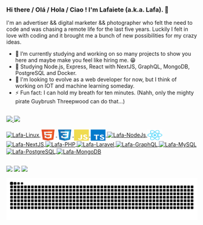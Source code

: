 ### Hi there / Olá / Hola / Ciao ! I'm Lafaiete (a.k.a. Lafa). :call_me_hand:
  
I'm an advertiser && digital marketer && photographer who felt the need to code and was chasing a remote life for the last five years.
Luckily I felt in love with coding and it brought me a bunch of new possibilities for my crazy ideas.

- 🔭 I’m currently studying and working on so many projects to show you here and maybe make you feel like hiring me. :grin:
- 🌱 Studying Node.js, Express, React with NextJS, GraphQL, MongoDB, PostgreSQL and Docker.
- 👯 I'm looking to evolve as a web developer for now, but I think of working on IOT and machine learning someday.
- ⚡ Fun fact: I can hold my breath for ten minutes. (Nahh, only the mighty pirate Guybrush Threepwood can do that...)

##

<div>
  <a href="https://github.com/lafadovale">
  <img height="180em" src="https://github-readme-stats.vercel.app/api?username=lafadovale&show_icons=true&theme=blueberry&include_all_commits=true&count_private=true"/>
  <img height="180em" src="https://github-readme-stats.vercel.app/api/top-langs/?username=lafadovale&layout=compact&langs_count=7&theme=blueberry"/>
</div>
<div style="display: inline_block"><br>
  <img align="center" alt="Lafa-Linux" height="30" width="40" src="https://cdn.jsdelivr.net/gh/devicons/devicon/icons/linux/linux-original.svg">
  <img align="center" alt="Lafa-HTML" height="30" width="40" src="https://raw.githubusercontent.com/devicons/devicon/master/icons/html5/html5-original.svg">
  <img align="center" alt="Lafa-CSS" height="30" width="40" src="https://raw.githubusercontent.com/devicons/devicon/master/icons/css3/css3-original.svg">
  <img align="center" alt="Lafa-Js" height="30" width="40" src="https://raw.githubusercontent.com/devicons/devicon/master/icons/javascript/javascript-plain.svg">
  <img align="center" alt="Lafa-Ts" height="30" width="40" src="https://raw.githubusercontent.com/devicons/devicon/master/icons/typescript/typescript-plain.svg">
  <img align="center" alt="Lafa-NodeJs" height="30" width="40" src="https://cdn.jsdelivr.net/gh/devicons/devicon/icons/nodejs/nodejs-original.svg">
  <img align="center" alt="Lafa-React" height="30" width="40" src="https://raw.githubusercontent.com/devicons/devicon/master/icons/react/react-original.svg">
  <img align="center" alt="Lafa-NextJS" height="30" width="40" src="https://cdn.jsdelivr.net/gh/devicons/devicon/icons/nextjs/nextjs-original.svg">
  <img align="center" alt="Lafa-PHP" height="30" width="30" src="https://user-images.githubusercontent.com/71189476/132200439-b068fae0-508e-425a-ac91-98c49c400d9b.png">
  <img align="center" alt="Lafa-Laravel" height="30" width="40" src="https://cdn.jsdelivr.net/gh/devicons/devicon/icons/laravel/laravel-plain.svg">
  <img align="center" alt="Lafa-GraphQL" height="30" width="40" src="https://cdn.jsdelivr.net/gh/devicons/devicon/icons/graphql/graphql-plain.svg">
  <img align="center" alt="Lafa-MySQL" height="30" width="40" src="https://cdn.jsdelivr.net/gh/devicons/devicon/icons/mysql/mysql-original-wordmark.svg">
  <img align="center" alt="Lafa-PostgreSQL" height="30" width="40" src="https://cdn.jsdelivr.net/gh/devicons/devicon/icons/postgresql/postgresql-original.svg">
  <img align="center" alt="Lafa-MongoDB" height="30" width="40" src="https://cdn.jsdelivr.net/gh/devicons/devicon/icons/mongodb/mongodb-original.svg">
</div>
  
##
  
<div> 
  <a href="mailto:lafa.vale@gmail.com"><img src="https://img.shields.io/badge/-Gmail-%23333?style=for-the-badge&logo=gmail&logoColor=white" target="_blank"></a>
  <a href="https://www.linkedin.com/in/lafadovale" target="_blank"><img src="https://img.shields.io/badge/-LinkedIn-%230077B5?style=for-the-badge&logo=linkedin&logoColor=white" target="_blank"></a>
  <a href="https://t.me/Lafa79"><img src="https://img.shields.io/badge/Telegram-2CA5E0?style=for-the-badge&logo=telegram&logoColor=white" target="_blank"></a>
 
  ![Snake animation](https://github.com/lafadovale/lafadovale/blob/output/github-contribution-grid-snake.svg)
 
</div>
